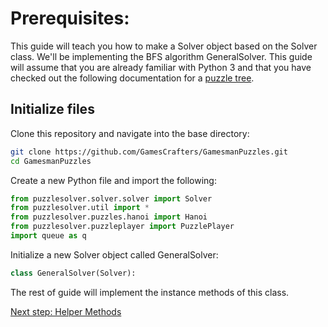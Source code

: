 # Prerequisites:
This guide will teach you how to make a Solver object based on the Solver class. We'll be implementing the BFS algorithm GeneralSolver. This guide will assume that you are already familiar with Python 3 and that you have checked out the following documentation for a [puzzle tree](https://nyc.cs.berkeley.edu/wiki/Puzzle_tree).

## Initialize files
Clone this repository and navigate into the base directory: 

```bash
git clone https://github.com/GamesCrafters/GamesmanPuzzles.git
cd GamesmanPuzzles
```

Create a new Python file and import the following:
```python
from puzzlesolver.solver.solver import Solver
from puzzlesolver.util import *
from puzzlesolver.puzzles.hanoi import Hanoi
from puzzlesolver.puzzleplayer import PuzzlePlayer
import queue as q
```

Initialize a new Solver object called GeneralSolver:
```python
class GeneralSolver(Solver):
```

The rest of guide will implement the instance methods of this class.

[Next step: Helper Methods](Helper.md)
